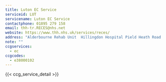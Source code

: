 ```yaml
---
title: Luton EC Service
serviceid: LUT
servicename: Luton EC Service
contactphone: 01895 279 158
email: thh-tr.RECES@nhs.net
website: https://www.thh.nhs.uk/services/reces/
address: "Alderbourne Rehab Unit  Hillingdon Hospital Pield Heath Road  Uxbridge  UB8 3NN"
note: ""
ccgservices:
  - ec
ccgcodes:
  - e38000102
---
```


{{< ccg_service_detail >}}

